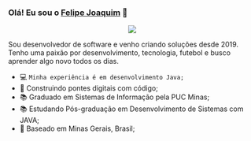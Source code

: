 ### Olá! Eu sou o [Felipe Joaquim](https://www.linkedin.com/in/felipe-joaquim-dev/) 👋

<p align="center">
    <a href="https://www.linkedin.com/in/felipe-joaquim-dev/"><img src="https://img.shields.io/badge/-LinkedIn-2D2B55?style=flat-square&logo=linkedin&logoColor=white"/></a>
</p>
<p> Sou desenvolvedor de software e venho criando soluções desde 2019. Tenho uma paixão por desenvolvimento, tecnologia, futebol e busco aprender algo novo todos os dias.</p>

- 💻 `Minha experiência é em desenvolvimento Java;`
- 🚀 Construindo pontes digitais com código;
- 📚 Graduado em Sistemas de Informação pela PUC Minas;
- 📚 Estudando Pós-graduação em Desenvolvimento de Sistemas com JAVA;
- 📌 Baseado em Minas Gerais, Brasil;
